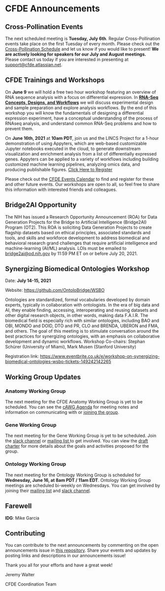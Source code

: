 # CFDE Announcements

## Cross-Pollination Events
The next scheduled meeting is **Tuesday, July 6th**. Regular Cross-Pollination events take place on the first Tuesday of every month. Please check out the [Cross-Pollination Schedule](https://docs.google.com/spreadsheets/d/1hQAeOLkivUZZnwZ_KxfGw3neezMaWbrPk9nnFiKfQGA/edit?usp=sharing) and let us know if you would like to present! **We are actively looking for speakers for our July and August meetings.** Please contact us today if you are interested in presenting at support@cfde.atlassian.net.

## CFDE Trainings and Workshops

On **June 9** we will hold a free two hour workshop featuring an overview of RNA sequence analysis with a focus on differential expression. In **[RNA-Seq Concepts, Designs, and Workflows](https://www.nih-cfde.org/events/rnaseq-concepts-design-and-workflows-2/?pk_campaign=anc)** we will discuss experimental design and sample preparation and explore analysis workflows. By the end of this workshop you will know the fundamentals of designing a differential expression experiment, have a conceptual understanding of the process of RNAseq analysis, and understand common RNA-Seq problems and how to prevent them. 

On **June 16th, 2021** at **10am PDT**, join us and the LINCS Project for a 1-hour demonstration of using Appyters, which are web-based customizable Jupyter notebooks executed in the cloud, to generate downstream visualization and enrichment analysis from a list of differentially expressed genes.  Appyters can be applied to a variety of workflows including building customized machine learning pipelines, analyzing omics data, and producing publishable figures. [Click Here to Register](https://www.nih-cfde.org/events/pop-up-series-introduction-to-rnaseq-related-appyters/?pk_campaign=anc)

Please check out the [CFDE Events Calendar](https://www.nih-cfde.org/events/?pk_campaign=anc) to find and register for these and other future events. Our workshops are open to all, so feel free to share this information with interested friends and colleagues.

## Bridge2AI Opportunity
The NIH has issued a Research Opportunity Announcement (ROA) for Data Generation Projects for the Bridge to Artificial Intelligence (Bridge2AI) Program (OT2). This ROA is soliciting Data Generation Projects to create flagship datasets based on ethical principles, associated standards and tools, and skills and workforce development to address biomedical and behavioral research grand challenges that require artificial intelligence and machine-learning (AI/ML) analysis. LOIs must be emailed to bridge2ai@od.nih.gov by 11:59 PM ET on or before July 20, 2021. 

## Synergizing Biomedical Ontologies Workshop

Date: **July 14-15, 2021** 

Website: https://github.com/OntoloBridge/WSBO

Ontologies are standardized, formal vocabularies developed by domain experts, typically in collaboration with ontologists. In the era of big data and AI, they enable finding, accessing, interoperating and reusing datasets and other digital research objects, in other words, making data F.A.I.R. The biomedical field is especially rich with similar ontologies, including BAO and OBI, MONDO and DOID, DTO and PR, CLO and BRENDA, UBERON and FMA, and others. The goal of this meeting is to stimulate conversation around the best practices for synergizing ontologies, with an emphasis on collaborative development and dynamic workflows.
Workshop Co-chairs: Stephan Schürer (University of Miami), Mark Musen (Stanford University)

Registration link: https://www.eventbrite.co.uk/e/workshop-on-synergizing-biomedical-ontologies-wsbo-tickets-149242142265

## Working Group Updates

### Anatomy Working Group
The next meeting for the CFDE Anatomy Working Group is yet to be scheduled.  You can see the [cAWG Agenda](https://docs.google.com/document/d/1K5L9WllqaABbr4MGO21ogDELyvtpVrD31wbvSNhx6ys/edit?usp=sharing) for meeting notes and information on communicating with or [joining the group](https://crosspollinationevents.groups.io/g/AnatomyWorkingGroup). 
### Gene Working Group
The next meeting for the Gene Working Group is yet to be scheduled.  Join the [slack channel](https://join.slack.com/t/cfdeworkspace/shared_invite/zt-hupdgmhw-ZzSUc8Oau3DTpfBr4PccKg) or [mailing list ](https://cfdepublic.groups.io/g/GeneWorkingGroup) to get involved. You can view the [draft charter](https://drive.google.com/file/d/1DbdbQ73_YlvG9iDuDSljyWyZWKdQDKNX/view?usp=sharing) for more details about the goals and activities proposed for the group. 
### Ontology Working Group
The next meeting for the Ontology Working Group is scheduled for **Wednesday, June 16, at 8am PDT / 11am EDT**. Ontology Working Group meetings are scheduled bi-weekly on Wednesdays. You can get involved by joining their [mailing list](https://cfdepublic.groups.io/g/OntologyWorkingGroup) and [slack channel](https://cfdeworkspace.slack.com/archives/C01GP14DLJX.).  

## Farewell
**IDG**: Mike Garcia

## Contributing
You can contribute to the next announcements by commenting on the open announcements issue in [this repository](https://github.com/nih-cfde/announcements/issues). Share your events and updates by posting links and descriptions in our announcements issue!

Thank you all for your efforts and have a great week!

Jeremy Walter

CFDE Coordination Team
